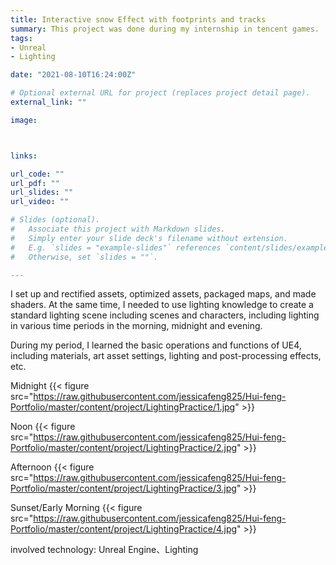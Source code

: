 ```yaml
---
title: Interactive snow Effect with footprints and tracks
summary: This project was done during my internship in tencent games. 
tags:
- Unreal
- Lighting

date: "2021-08-10T16:24:00Z"

# Optional external URL for project (replaces project detail page).
external_link: ""

image:



links:

url_code: ""
url_pdf: ""
url_slides: ""
url_video: ""

# Slides (optional).
#   Associate this project with Markdown slides.
#   Simply enter your slide deck's filename without extension.
#   E.g. `slides = "example-slides"` references `content/slides/example-slides.md`.
#   Otherwise, set `slides = ""`.

---
```




I set up and rectified assets, optimized assets, packaged maps, and made shaders. At the same time, I needed to use lighting knowledge to create a standard lighting scene including scenes and characters, including lighting in various time periods in the morning, midnight and evening.


During my period, I learned the basic operations and functions of UE4, including materials, art asset settings, lighting and post-processing effects, etc.


Midnight
{{< figure src="https://raw.githubusercontent.com/jessicafeng825/Hui-feng-Portfolio/master/content/project/LightingPractice/1.jpg" >}}

Noon
{{< figure src="https://raw.githubusercontent.com/jessicafeng825/Hui-feng-Portfolio/master/content/project/LightingPractice/2.jpg" >}}

Afternoon
{{< figure src="https://raw.githubusercontent.com/jessicafeng825/Hui-feng-Portfolio/master/content/project/LightingPractice/3.jpg" >}}

Sunset/Early Morning
{{< figure src="https://raw.githubusercontent.com/jessicafeng825/Hui-feng-Portfolio/master/content/project/LightingPractice/4.jpg" >}}


involved technology: Unreal Engine、Lighting
